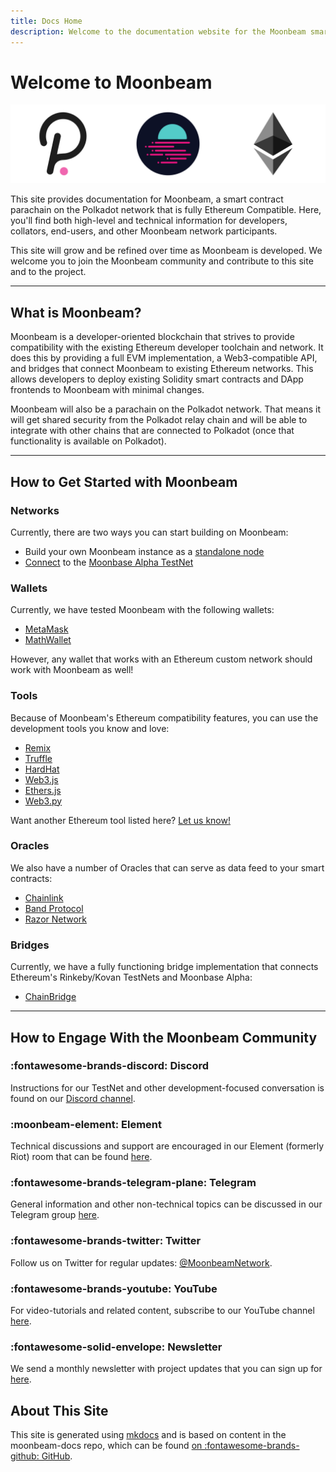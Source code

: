 ```yaml
---
title: Docs Home
description: Welcome to the documentation website for the Moonbeam smart contract platform, a parachain on Polkadot that is fully Ethereum compatible.
---
```


# Welcome to Moonbeam

![Main Page Banner](/images/main-banner.png)

This site provides documentation for Moonbeam, a smart contract parachain on the Polkadot network that is fully Ethereum Compatible.  Here, you'll find both high-level and technical information for developers, collators, end-users, and other Moonbeam network participants.

This site will grow and be refined over time as Moonbeam is developed.  We welcome you to join the Moonbeam community and contribute to this site and to the project.

---

## What is Moonbeam? 

Moonbeam is a developer-oriented blockchain that strives to provide compatibility with the existing Ethereum developer toolchain and network.  It does this by providing a full EVM implementation, a Web3-compatible API, and bridges that connect Moonbeam to existing Ethereum networks.  This allows developers to deploy existing Solidity smart contracts and DApp frontends to Moonbeam with minimal changes.

Moonbeam will also be a parachain on the Polkadot network. That means it will get shared security from the Polkadot relay chain and will be able to integrate with other chains that are connected to Polkadot (once that functionality is available on Polkadot).

---

## How to Get Started with Moonbeam

### Networks

Currently, there are two ways you can start building on Moonbeam: 

 - Build your own Moonbeam instance as a [standalone node](/getting-started/local-node/setting-up-a-node/)
 - [Connect](/getting-started/testnet/connect/) to the [Moonbase Alpha TestNet](/networks/testnet/)

### Wallets

Currently, we have tested Moonbeam with the following wallets:

 - [MetaMask](/integrations/wallets/metamask/)
 - [MathWallet](/integrations/wallets/mathwallet/)

However, any wallet that works with an Ethereum custom network should work with Moonbeam as well!

### Tools

Because of Moonbeam's Ethereum compatibility features, you can use the development tools you know and love:

 - [Remix](/integrations/remix/)
 - [Truffle](/integrations/trufflebox/)
 - [HardHat](/integrations/hardhat/)
 - [Web3.js](/integrations/ethlibraries/web3js/)
 - [Ethers.js](/integrations/ethlibraries/etherjs/)
 - [Web3.py](/integrations/ethlibraries/web3py/)

 Want another Ethereum tool listed here? [Let us know!](https://discord.gg/PfpUATX)

### Oracles

 We also have a number of Oracles that can serve as data feed to your smart contracts:

 - [Chainlink](/integrations/oracles/chainlink/)
 - [Band Protocol](/integrations/oracles/band-protocol/)
 - [Razor Network](/integrations/oracles/razor-network/)

### Bridges

Currently, we have a fully functioning bridge implementation that connects Ethereum's Rinkeby/Kovan TestNets and Moonbase Alpha:

 - [ChainBridge](/integrations/bridges/ethereum/chainbridge/)

---

## How to Engage With the Moonbeam Community  

### :fontawesome-brands-discord:  Discord  
Instructions for our TestNet and other development-focused conversation is found on our [Discord channel](https://discord.gg/PfpUATX).

### :moonbeam-element:  Element  
Technical discussions and support are encouraged in our Element (formerly Riot) room that can be found [here](https://app.element.io/#/room/#moonbeam:matrix.org).

### :fontawesome-brands-telegram-plane:  Telegram  
General information and other non-technical topics can be discussed in our Telegram group [here](https://t.me/Moonbeam_Official).

### :fontawesome-brands-twitter:  Twitter  
Follow us on Twitter for regular updates: [@MoonbeamNetwork](https://twitter.com/MoonbeamNetwork).

### :fontawesome-brands-youtube:  YouTube  
For video-tutorials and related content, subscribe to our YouTube channel [here](https://www.youtube.com/c/MoonbeamNetwork).

### :fontawesome-solid-envelope:  Newsletter  
We send a monthly newsletter with project updates that you can sign up for [here](https://moonbeam.network/newsletter/).

## About This Site
This site is generated using [mkdocs](https://www.mkdocs.org/) and is based on content in the moonbeam-docs repo, which can be found [on :fontawesome-brands-github: GitHub](https://github.com/PureStake/moonbeam-docs).
